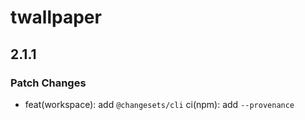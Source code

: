 # twallpaper

## 2.1.1

### Patch Changes

- feat(workspace): add `@changesets/cli`
  ci(npm): add `--provenance`

